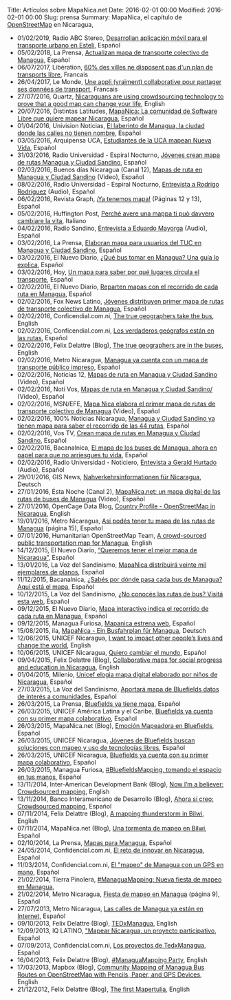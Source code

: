 Title: Artículos sobre MapaNica.net
Date: 2016-02-01 00:00
Modified: 2016-02-01 00:00
Slug: prensa
Summary: MapaNica, el capítulo de [OpenStreetMap](http://openstreetmap.org/) en Nicaragua,

<div class="article-style-line">
  <ul>
    <li>01/02/2019, Radio ABC Stereo, <a href="http://www.radioabc.info/noticia.php?ID=15597">Desarrollan aplicación móvil para el transporte urbano en Estelí</a>, Español</li>
    <li>05/02/2018, La Prensa, <a href="https://www.laprensa.com.ni/2018/02/05/nacionales/2371705-actualizan-mapa-de-transporte-colectivo-de-managua">Actualizan mapa de transporte colectivo de Managua</a>, Español</li>
    <li>06/07/2017, Libération, <a href="http://www.liberation.fr/futurs/2017/07/06/60-des-villes-ne-disposent-pas-d-un-plan-de-transports-libre_1581738">60% des villes ne disposent pas d'un plan de transports libre</a>, Francais</li>
    <li>26/04/2017, Le Monde, <a href="http://www.lemonde.fr/chronique-des-communs/article/2017/04/26/une-appli-vraiment-collaborative-pour-partager-ses-donnees-de-transport_5117958_5049504.html">Une appli (vraiment) collaborative pour partager ses données de transport</a>, Francais</li>
    <li>27/07/2016, Quartz, <a href="http://www.distintaslatitudes.net/la-comunidad-quiere-mapear-nicaragua">Nicaraguans are using crowdsourcing technology to prove that a good map can change your life</a>, English</li>
    <li>20/07/2016, Distintas Latitudes, <a href="http://www.distintaslatitudes.net/la-comunidad-quiere-mapear-nicaragua">MapaNica: La comunidad de Software Libre que quiere mapear Nicaragua</a>, Español</li>
    <li>01/04/2016, Univision Noticias, <a href="http://www.univision.com/noticias/citylab-vivienda/el-laberinto-de-managua-la-ciudad-donde-las-calles-no-tienen-nombre">El laberinto de Managua, la ciudad donde las calles no tienen nombre</a>, Español</li>
    <li>03/05/2016, Arquipensa UCA, <a href="https://issuu.com/emmagrunlorio/docs/articulo_de_prensa_oficial-ilovepdf/1">Estudiantes de la UCA mapean Nueva Vida</a>, Español</li>
    <li>31/03/2016, Radio Universidad - Espiral Nocturno, <a href="http://www.uni.edu.ni/Articulo/Ver/Jovenes-crean-mapa-de-rutas-Managua-y-Ciudad-Sandino">Jóvenes crean mapa de rutas Managua y Ciudad Sandino</a>, Español</li>
    <li>02/03/2016, Buenos días Nicaragua (Canal 12), <a href="https://www.youtube.com/watch?v=18bBPESlGcU">Mapas de ruta en Managua y Ciudad Sandino</a> (Video), Español</li>
    <li>08/02/2016, Radio Universidad - Espiral Nocturno, <a href="https://soundcloud.com/roirobo/mapanica-net-espiral-nocturno-radio-universidad">Entrevista a Rodrigo Rodríguez</a> (Audio), Español</li>
    <li>06/02/2016, Revista Graph, <a href="http://issuu.com/revistagraph/docs/graph_v018">¡Ya tenemos mapa!</a> (Páginas 12 y 13), Español</li>
    <li>05/02/2016, Huffington Post, <a href="http://www.huffingtonpost.it/francesca-larosa/perche-avere-una-mappa-ti-puo-davvero-cambiare-la-vita_b_9166544.html">Perché avere una mappa ti può davvero cambiare la vita</a>, Italiano</li>
    <li>04/02/2016, Radio Sandino, <a href="https://drive.google.com/file/d/0B1d0t_DYSck3dl9XTHlLdTVLcmc/view">Entrevista a Eduardo Mayorga</a> (Audio), Español</li>
    <li>03/02/2016, La Prensa, <a href="http://www.laprensa.com.ni/2016/02/03/nacionales/1979863-elaboran-mapa-usuarios-del-tuc-managua-ciudad-sandino">Elaboran mapa para usuarios del TUC en Managua y Ciudad Sandino</a>, Español</li>
    <li>03/02/2016, El Nuevo Diario, <a href="http://www.elnuevodiario.com.ni/nacionales/managua/383957-que-bus-tomar-managua-guia-explica/">¿Qué bus tomar en Managua? Una guía lo explica</a>, Español</li>
    <li>03/02/2016, Hoy, <a href="http://www.hoy.com.ni/2016/02/03/un-mapa-para-saber-por-que-lugares-circula-el-transporte/">Un mapa para saber por qué lugares circula el transporte</a>, Español</li>
    <li>02/02/2016, El Nuevo Diario, <a href="http://www.elnuevodiario.com.ni/nacionales/managua/383908-reparten-mapas-recorrido-cada-ruta-managua">Reparten mapas con el recorrido de cada ruta en Managua</a>, Español</li>
    <li>02/02/2016, Fox News Latino, <a href="http://latino.foxnews.com/latino/espanol/2016/02/02/jovenes-distribuyen-primer-mapa-de-rutas-de-transporte-colectivo-de-managua/">Jóvenes distribuyen primer mapa de rutas de transporte colectivo de Managua</a>, Español</li>
    <li>02/02/2016, Conficendial.com.ni, <a href="http://confidencial.com.ni/the-true-geographers-take-the-buses/">The true geographers take the bus</a>, English</li>
    <li>02/02/2016, Conficendial.com.ni, <a href="http://confidencial.com.ni/los-verdaderos-geografos-estan-en-las-rutas/">Los verdaderos geógrafos están en las rutas</a>, Español</li>
    <li>02/02/2016, Felix Delattre (Blog), <a href="http://felix.delattre.de/weblog/2016/02/02/the-true-geographers-are-in-the-buses">The true geographers are in the buses</a>, English</li>
    <li>02/02/2016, Metro Nicaragua, <a href="http://diariometro.com.ni/nacionales/64126-managua-ya-cuenta-con-un-mapa-de-transporte-publico-impreso/">Managua ya cuenta con un mapa de transporte público impreso</a>, Español</li>
    <li>02/02/2016, Noticias 12, <a href="https://www.youtube.com/watch?v=rt-SZEuLfC4">Mapas de ruta en Managua y Ciudad Sandino</a> (Video), Español</li>
    <li>02/02/2016, Noti Vos, <a href="https://www.youtube.com/watch?v=Xhz0GiHts_k">Mapas de ruta en Managua y Ciudad Sandino/</a> (Video), Español</li>
    <li>02/02/2016, MSN/EFE, <a href="http://www.msn.com/es-co/video/watch/mapa-nica-elabora-el-primer-mapa-de-rutas-de-transporte-colectivo-de-managua/vi-BBp2qk4">Mapa Nica elabora el primer mapa de rutas de transporte colectivo de Managua</a> (Video), Español</li>
    <li>02/02/2016, 100% Noticias Nicaragua, <a href="http://100noticias.com.ni/managua-y-ciudad-sandino-ya-tiene-mapa-para-saber-el-recorrido-de-las-44-rutas/">Managua y Ciudad Sandino ya tienen mapa para saber el recorrido de las 44 rutas</a>, Español</li>
    <li>02/02/2016, Vos TV, <a href="http://www.vostv.com.ni/newweb/crean-mapa-de-rutas-en-managua-y-ciudad-sandino/">Crean mapa de rutas en Managua y Ciudad Sandino</a>, Español</li>
    <li>02/02/2016, Bacanalnica, <a href="http://www.bacanalnica.com/mapa-los-buses-managua-ahora-papel-no-arriesgues-vida/">El mapa de los buses de Managua, ahora en papel para que no arriesgues tu vida</a>, Español</li>
    <li>02/02/2016, Radio Universidad - Noticiero, <a href="https://drive.google.com/file/d/0B1d0t_DYSck3RFlQVGRJVFFuczg/view">Entevista a Gerald Hurtado</a> (Audio), Español</li>
    <li>29/01/2016, GIS News, <a href="http://www.gis-news.de/nahverkehrsinformationen-fur-nicaragua/">Nahverkehrsinformationen für Nicaragua</a>, Deutsch</li>
    <li>27/01/2016, Ésta Noche (Canal 2), <a href="https://www.youtube.com/watch?v=SloZBLw2SBI">MapaNica.net: un mapa digital de las rutas de buses de Managua</a> (Video), Español</li>
    <li>27/01/2016, OpenCage Data Blog, <a href="http://blog.opencagedata.com/post/138167564723/country-profile-openstreetmap-in-nicaragua">Country Profile - OpenStreetMap in Nicaragua</a>, English</li>
    <li>19/01/2016, Metro Nicaragua, <a href="http://issuu.com/metro_nicaragua/docs/20160119_ni_metronicaragua?e=0/32879038">Así podés tener tu mapa de las rutas de Managua</a> (página 15), Español</li>
    <li>07/01/2016, Humanitarian OpenStreetMap Team, <a href="https://hotosm.org/updates/2016-01-07_a_crowd_sourced_public_transportation_map_for_managua">A crowd-sourced public transportation map for Managua</a>, English</li>
    <li>14/12/2015, El Nuevo Diario, <a href="http://www.elnuevodiario.com.ni/suplementos/tecnologia/379601-queremos-tener-mejor-mapa-nicaragua/">“Queremos tener el mejor mapa de Nicaragua”</a>, Español</li>
    <li>13/01/2016, La Voz del Sandinismo, <a href="http://www.lavozdelsandinismo.com/nicaragua/2016-01-13/mapanica-distribuira-veinte-mil-ejemplares-planos/">MapaNica distribuirá veinte mil ejemplares de planos</a>, Español</li>
    <li>11/12/2015, Bacanalnica, <a href="http://www.bacanalnica.com/sabes-donde-pasa-bus-managua-aqui-esta-mapa/">¿Sabés por dónde pasa cada bus de Managua? Aquí está el mapa</a>, Español</li>
    <li>10/12/2015, La Voz del Sandinismo, <a href="http://www.lavozdelsandinismo.com/nicaragua/2015-12-10/no-conoces-las-rutas-de-bus-visita-esta-web/">¿No conocés las rutas de bus? Visitá esta web</a>, Español</li>
    <li>09/12/2015, El Nuevo Diario, <a href="http://www.elnuevodiario.com.ni/nacionales/managua/379135-mapa-interactivo-indica-recorrido-cada-ruta-capita/">Mapa interactivo indica el recorrido de cada ruta en Managua</a>, Español</li>
    <li>09/12/2015, Managua Furiosa, <a href="http://www.managuafuriosa.com/mapanica-estrena-web/">Mapanica estrena web</a>, Español</li>
    <li>15/08/2015, ila, <a href="https://www.ila-web.de/ausgaben/387/mapanica">MapaNica - Ein Busfahrplan für Managua</a>, Deutsch</li>
    <li>12/06/2015, UNICEF Nicaragua, <a href="http://en.unicef.org.ni/prensa/150/">I want to impact other people’s lives and change the world</a>, English</li>
    <li>10/06/2015, UNICEF Nicaragua, <a href="http://www.unicef.org.ni/prensa/302/">Quiero cambiar el mundo</a>, Español</li>
    <li>09/04/2015, Felix Delattre (Blog), <a href="http://felix.delattre.de/weblog/2015/04/09/bluefieldsmapping/">Collaborative maps for social progress and education in Nicaragua</a>, English</li>
    <li>01/04/2015, Milenio, <a href="http://www.milenio.com/tendencias/Unicef_mapa_digital_ninos-mapeo_ninos_Nicaragua-unicef_mapeo_jovenes_0_491950966.html">Unicef elogia mapa digital elaborado por niños de Nicaragua</a>, Español</li>
    <li>27/03/2015, La Voz del Sandinismo, <a href="http://www.lavozdelsandinismo.com/nicaragua/2015-03-27/aportara-mapa-de-bluefields-datos-de-interes-a-comunidades/">Aportará mapa de Bluefields datos de interés a comunidades</a>, Español</li>
    <li>26/03/2015, La Prensa, <a href="http://www.laprensa.com.ni/2015/03/26/departamentales/1805769-bluefields-ya-tiene-mapa">Bluefields ya tiene mapa</a>, Español</li>
    <li>26/03/2015, UNICEF América Latina y el Caribe, <a href="http://www.unicef.org/lac/media_29241.htm">Bluefields ya cuenta con su primer mapa colaborativo</a>, Español</li>
    <li>26/03/2015, MapaNica.net (Blog), <a href="http://blog.mapanica.net/emocion-mapeadora-bluefields/">Emoción Mapeadora en Bluefields</a>, Español</li>
    <li>26/03/2015, UNICEF Nicaragua, <a href="http://unicef.org.ni/prensa/285/">Jóvenes de Bluefields buscan soluciones con mapeo y uso de tecnologías libres</a>, Español</li>
    <li>26/03/2015, UNICEF Nicaragua, <a href="http://unicef.org.ni/prensa/286/">Bluefields ya cuenta con su primer mapa colaborativo</a>, Español</li>
    <li>26/03/2015, Managua Furiosa, <a href="http://www.managuafuriosa.com/bluefields-mapping-tomando-espacio-manos/">#BluefieldsMapping, tomando el espacio en tus manos</a>, Español</li>
    <li>13/11/2014, Inter-American Development Bank (Blog), <a href="http://blogs.iadb.org/moviliblog/2014/11/13/im-believer-crowdsourcing-map/">Now I’m a believer: Crowdsourced mapping</a>, English</li>
    <li>13/11/2014, Banco Interamericano de Desarrollo (Blog), <a href="http://blogs.iadb.org/moviliblog/2014/11/13/ahora-si-creo-crowdsourcing-map/">Ahora sí creo: Crowdsourced mapping</a>, Español</li>
    <li>07/11/2014, Felix Delattre (Blog), <a href="http://felix.delattre.de/weblog/2014/11/07/a-mapping-thunderstorm-in-bilwi/">A mapping thunderstorm in Bilwi</a>, English</li>
    <li>07/11/2014, MapaNica.net (Blog), <a href="http://blog.mapanica.net/una-tormenta-de-mapeo-en-bilwi/">Una tormenta de mapeo en Bilwi</a>, Español</li>
    <li>02/10/2014, La Prensa, <a href="http://www.laprensa.com.ni/2014/10/02/nacionales/213980-mapas-para-managua">Mapas para Managua</a>, Español</li>
    <li>24/05/2014, Confidencial.com.ni, <a href="http://www.confidencial.com.ni/archivos/articulo/17547/el-reto-de-innovar-en-nicaragua">El reto de innovar en Nicaragua</a>, Español</li>
    <li>11/03/2014, Confidencial.com.ni, <a href="http://www.confidencial.com.ni/archivos/articulo/16554/el-quot-mapeo-quot-de-managua-con-un-gps-en-mano">El "mapeo" de Managua con un GPS en mano</a>, Español</li>
    <li>21/02/2014, Tierra Pinolera, <a href="http://www.tierrapinolera.com/managuamapping-nueva-fiesta-de-mapeo-en-managua/">#ManaguaMapping: Nueva fiesta de mapeo en Managua</a>, </li>
    <li>21/02/2014, Metro Nicaragua, <a href="http://issuu.com/metro_nicaragua/docs/20140221_ni_metronicaragua?e=0/32879038">Fiesta de mapeo en Managua</a> (página 9), Español</li>
    <li>27/07/2013, Metro Nicaragua, <a href="http://blog.mapanica.net/las-calles-de-managua-ya-estan-en-internet-periodico-metro/">Las calles de Managua ya están en Internet</a>, Español</li>
    <li>09/10/2013, Felix Delattre (Blog), <a href="http://felix.delattre.de/weblog/2013/10/09/tedxmanagua/">TEDxManagua</a>, English</li>
    <li>12/09/2013, IQ LATINO, <a href="http://iqlatino.org/2013/mapear-nicaragua-un-proyecto-participativo/">"Mapear Nicaragua, un proyecto participativo</a>, Español</li>
    <li>07/09/2013, Confidencial.com.ni, <a href="http://www.confidencial.com.ni/archivos/articulo/13676/los-proyectos-de-tedxmanagua">Los proyectos de TedxManagua</a>, Español</li>
    <li>16/04/2013, Felix Delattre (Blog), <a href="http://felix.delattre.de/weblog/2013/04/16/managuamapping-party">#ManaguaMapping Party</a>, English</li>
    <li>17/03/2013, Mapbox (Blog), <a href="https://www.mapbox.com/blog/managua-community-mapping-bus-routes/">Community Mapping of Managua Bus Routes on OpenStreetMap with Pencils, Paper, and GPS Devices</a>, English</li>
    <li>21/12/2012, Felix Delattre (Blog), <a href="http://felix.delattre.de/weblog/2012/12/21/the-first-mapertulia/">The first Mapertulia</a>, English</li>

  </ul>
</div>
